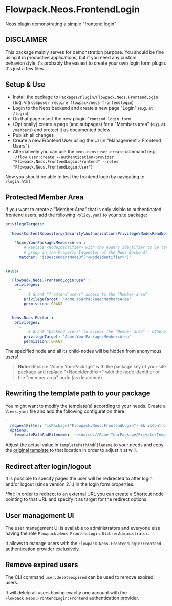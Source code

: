 Flowpack.Neos.FrontendLogin
===========================

Neos plugin demonstrating a simple "frontend login"

DISCLAIMER
----------

This package mainly serves for demonstration purpose. You should be fine using it in productive applications, but if you
need any custom behavior/style it's probably the easiest to create your own login form plugin. It's just a few files.

Setup & Use
-----------

* Install the package to ``Packages/Plugin/Flowpack.Neos.FrontendLogin`` (e.g. via ``composer require flowpack/neos-frontendlogin``)
* Login to the Neos backend and create a new page "Login" (e.g. at ``/login``)
* On that page insert the new plugin ``Frontend login form``
* (Optionally) create a page (and subpages) for a "Members area" (e.g. at ``/members``) and protect it as documented below
* Publish all changes
* Create a new Frontend User using the UI (in "Management > Frontend Users")
* Alternatively you can use the ``neos.neos:user:create`` command (e.g. ``./flow user:create --authentication-provider
  "Flowpack.Neos.FrontendLogin:Frontend" --roles "Flowpack.Neos.FrontendLogin:User"``)

Now you should be able to test the frontend login by navigating to ``/login.html``

Protected Member Area
---------------------

If you want to create a "Member Area" that is only visible to authenticated frontend users, add the following ``Policy.yaml`` to your site package:

```yaml
privilegeTargets:

  'Neos\ContentRepository\Security\Authorization\Privilege\Node\ReadNodePrivilege':

    'Acme.YourPackage:MembersArea':
        # Replace <NodeIdentifier> with the node's identifier to be targeted (you can see the identifier in the "Additional info"
        # group in the Property Inspector of the Neos Backend)
      matcher: 'isDescendantNodeOf("<NodeIdentifier>")'


roles:

  'Flowpack.Neos.FrontendLogin:User':
    privileges:
      -
          # Grant "frontend users" access to the "Member area"
        privilegeTarget: 'Acme.YourPackage:MembersArea'
        permission: GRANT


  'Neos.Neos:Editor':
    privileges:
      -
          # Grant "backend users" to access the "Member area" - Otherwise those pages would be hidden in the backend, too!
        privilegeTarget: 'Acme.YourPackage:MembersArea'
        permission: GRANT
```

The specified node and all its child-nodes will be hidden from anonymous users!

> **Note:** Replace "Acme.YourPackage" with the package key of your site package and replace "&lt;NodeIdentifier&gt;" with
> the node identifier of the "member area" node (as described).

Rewriting the template path to your package
-------------------------------------------

You might want to modify the template(s) according to your needs. Create a ``Views.yaml`` file and
add the following configuration there:

```yaml
-
  requestFilter: 'isPackage("Flowpack.Neos.FrontendLogin") && isController("Authentication") && isAction("index")'
  options:
    templatePathAndFilename: 'resource://Acme.YourPackage/Private/Templates/Authentication/Index.html'
```

Adjust the actual value in ``templatePathAndFilename`` to your needs and copy the [original template](Resources/Private/Templates/Authentication/Index.html)
to that location in order to adjust it at will.

Redirect after login/logout
---------------------------

It is possible to specify pages the user will be redirected to after login and/or logout (since version 2.1.) in the login
form properties.

*Hint:* In order to redirect to an external URL you can create a Shortcut node pointing to that URL and specify it as target
for the redirect options.

User management UI
------------------

The user management UI is available to administrators and everyone else having the role `Flowpack.Neos.FrontendLogin.Ui:UserAdministrator`.

It allows to manage users with the `Flowpack.Neos.FrontendLogin:Frontend` authentication provider exclusively.

Remove expired users
--------------------

The CLI command `user:deleteexpired` can be used to remove expired users.

It will delete all users having exactly one account with the `Flowpack.Neos.FrontendLogin:Frontend` authentication provider.
